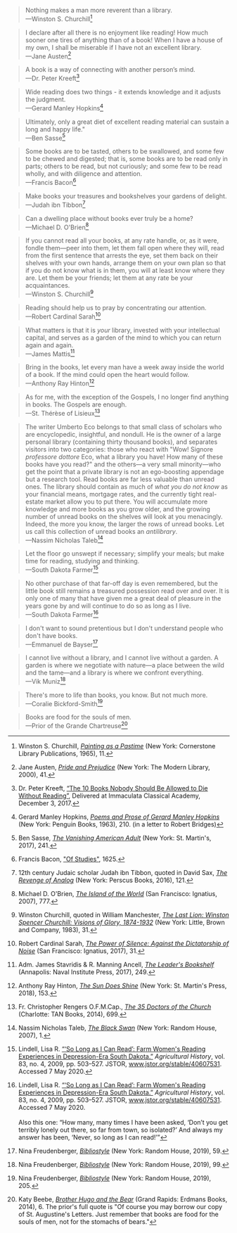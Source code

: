 > Nothing makes a man more reverent than a library. <br> —Winston S. Churchill[^churchill]

[^churchill]: Winston S. Churchill, [*Painting as a Pastime*](https://www.amazon.com/Painting-as-Pastime-Winston-Churchilll/dp/B00KF43MF6/ref=sr_1_2?ie=UTF8&qid=1523223509&sr=8-2&keywords=painting+as+a+pastime&dpID=615Ovsq-oWL&preST=_SY291_BO1,204,203,200_QL40_&dpSrc=srch) (New York: Cornerstone Library Publications, 1965), 11.


> I declare after all there is no enjoyment like reading! How much sooner one tires of anything than of a book! When I have a house of my own, I shall be miserable if I have not an excellent library. <br> —Jane Austen[^austen]

[^austen]: Jane Austen, [*Pride and Prejudice*](https://www.amazon.com/Pride-Prejudice-Modern-Library-Classics/dp/0679783261/ref=sr_1_1?ie=UTF8&qid=1523223859&sr=8-1&keywords=0679783261) (New York: The Modern Library, 2000), 41.


> A book is a way of connecting with another person’s mind. <br> —Dr. Peter Kreeft[^kreeft]

[^kreeft]: Dr. Peter Kreeft, [“The 10 Books Nobody Should Be Allowed to Die Without Reading”](https://youtu.be/bLm5RggbhlE?t=43), Delivered at Immaculata Classical Academy, December 3, 2017.


> Wide reading does two things - it extends knowledge and it adjusts the judgment. <br> —Gerard Manley Hopkins[^gmh]

[^gmh]: Gerard Manley Hopkins, [*Poems and Prose of Gerard Manley Hopkins*](https://www.amazon.com/Penguin-Classics-Gerard-Manley-Hopkins/dp/0140420150/ref=sr_1_1?ie=UTF8&qid=1523224414&sr=8-1&keywords=0140420150&dpID=41bo8cFs0sL&preST=_SY291_BO1,204,203,200_QL40_&dpSrc=srch) (New York: Penguin Books, 1963), 210. (in a letter to Robert Bridges)


> Ultimately, only a great diet of excellent reading material can sustain a long and happy life." <br> —Ben Sasse[^sasse]

[^sasse]: Ben Sasse, [*The Vanishing American Adult*](https://www.amazon.com/Vanishing-American-Adult-Coming-Crisis/dp/1250114403/ref=sr_1_1?ie=UTF8&qid=1523224820&sr=8-1&keywords=vanishing+american+adult) (New York: St. Martin's, 2017), 241.


> Some books are to be tasted, others to be swallowed, and some few to be chewed and
digested; that is, some books are to be read only in parts; others to be read, but not curiously; and some few
to be read wholly, and with diligence and attention.  <br> —Francis Bacon[^bacon]

[^bacon]: Francis Bacon, ["Of Studies"](http://www.psy.gla.ac.uk/~steve/best/BaconJohnson.pdf), 1625.


> Make books your treasures and bookshelves your gardens of delight.  <br> —Judah ibn Tibbon[^tibbon]

[^tibbon]: 12th century Judaic scholar Judah ibn Tibbon, quoted in David Sax, [*The Revenge of Analog*](https://www.amazon.com/Revenge-Analog-Real-Things-Matter/dp/1610398211/ref=sr_1_1?ie=UTF8&qid=1523234526&sr=8-1&keywords=the+revenge+of+analog&dpID=61fE-QEXQdL&preST=_SY291_BO1,204,203,200_QL40_&dpSrc=srch) (New York: Perscus Books, 2016), 121.


> Can a dwelling place without books ever truly be a home?  <br> —Michael D. O'Brien[^obrien]

[^obrien]: Michael D. O'Brien, [*The Island of the World*](https://www.amazon.com/Island-World-Michael-D-OBrien/dp/1586174908/ref=sr_1_1?ie=UTF8&qid=1526629279&sr=8-1&keywords=island+of+the+world) (San Francisco: Ignatius, 2007), 777.

> If you cannot read all your books, at any rate handle, or, as it were, fondle them—peer into them, let them fall open where they will, read from the first sentence that arrests the eye, set them back on their shelves with your own hands, arrange them on your own plan so that if you do not know what is in them, you will at least know where they are. Let them be your friends; let them at any rate be your acquaintances.<br> —Winston S. Churchill[^manchester]

[^manchester]: Winston Churchill, quoted in William Manchester, [*The Last Lion: Winston Spencer Churchill: Visions of Glory, 1874-1932*](https://www.amazon.com/Last-Lion-Winston-Churchill-1874-1932/dp/0385313489/ref=sr_1_1?ie=UTF8&qid=1531938182&sr=8-1&keywords=the+last+lion+visions+of+glory) (New York: Little, Brown and Company, 1983), 31.

> Reading should help us to pray by concentrating our attention.<br> —Robert Cardinal Sarah[^sarah]

[^sarah]: Robert Cardinal Sarah, [*The Power of Silence: Against the Dictatorship of Noise*](https://www.amazon.com/Power-Silence-Against-Dictatorship-Noise/dp/1621641910/ref=sr_1_1?ie=UTF8&qid=1549836453&sr=8-1&keywords=robert+cardinal+sarah) (San Francisco: Ignatius, 2017), 31.

> What matters is that it is *your* library, invested with your intellectual capital, and serves as a garden of the mind to which you can return again and again.<br> —James Mattis[^mattis]

[^mattis]: Adm. James Stavridis & R. Manning Ancell, [*The Leader's Bookshelf*](https://www.amazon.com/Leaders-Bookshelf-James-Stavridis/dp/1682471799/ref=sr_1_1?crid=20911MCXTRS4R&keywords=the+leader%27s+bookshelf&qid=1553279948&s=gateway&sprefix=shadow+white+9%2F1%2Caps%2C167&sr=8-1) (Annapolis: Naval Institute Press, 2017), 249.

> Bring in the books, let every man have a week away inside the world of a book. If the mind could open the heart would follow. <br> —Anthony Ray Hinton[^hinton]

[^hinton]: Anthony Ray Hinton, [*The Sun Does Shine*](https://www.amazon.com/Sun-Does-Shine-Freedom-Selection/dp/1250309476/ref=sr_1_1?keywords=the+sun+does+shine&qid=1574125482&sr=8-1) (New York: St. Martin's Press, 2018), 153.

> As for me, with the exception of the Gospels, I no longer find anything in books. The Gospels are enough. <br> —St. Thérèse of Lisieux[^therese]

[^therese]: Fr. Christopher Rengers O.F.M.Cap., [*The 35 Doctors of the Church*](https://www.amazon.com/35-Doctors-Church-Revised/dp/161890647X/ref=sr_1_1?keywords=the+35+doctors+of+the+church&qid=1583271865&sr=8-1) (Charlotte: TAN Books, 2014), 699.

> The writer Umberto Eco belongs to that small class of scholars who are encyclopedic, insightful, and nondull. He is the owner of a large personal library (containing thirty thousand books), and separates visitors into two categories: those who react with "Wow! Signore *professore dottore* Eco, what a library you have! How many of these books have you read?" and the others—a very small minority—who get the point that a private library is not an ego-boosting appendage but a research tool. Read books are far less valuable than unread ones. The library should contain as much of *what you do not know* as your financial means, mortgage rates, and the currently tight real-estate market allow you to put there. You will accumulate more knowledge and more books as you grow older, and the growing number of unread books on the shelves will look at you menacingly. Indeed, the more you know, the larger the rows of unread books. Let us call this collection of unread books an *antilibrary*. <br> —Nassim Nicholas Taleb[^taleb]

[^taleb]: Nassim Nicholas Taleb, [*The Black Swan*]() (New York: Random House, 2007), 1.

> Let the floor go unswept if necessary; simplify your meals; but make time for reading, studying and thinking. <br> —South Dakota Farmer[^farmer1]

[^farmer1]: Lindell, Lisa R. [“‘So Long as I Can Read’: Farm Women's Reading Experiences in Depression-Era South Dakota.”](https://openprairie.sdstate.edu/cgi/viewcontent.cgi?article=1026&context=library_pubs) *Agricultural History*, vol. 83, no. 4, 2009, pp. 503–527. JSTOR, www.jstor.org/stable/40607531. Accessed 7 May 2020.

> No other purchase of that far-off day is even remembered, but the little book still remains a treasured possession read over and over. It is only one of many that have given me a great deal of pleasure in the years gone by and will continue to do so as long as I live. <br> —South Dakota Farmer[^farmer2]

[^farmer2]: Lindell, Lisa R. [“‘So Long as I Can Read’: Farm Women's Reading Experiences in Depression-Era South Dakota.”](https://openprairie.sdstate.edu/cgi/viewcontent.cgi?article=1026&context=library_pubs) *Agricultural History*, vol. 83, no. 4, 2009, pp. 503–527. JSTOR, www.jstor.org/stable/40607531. Accessed 7 May 2020. <br><br> Also this one: “How many, many times I have been asked, ‘Don’t you get terribly lonely out there, so far from town, so isolated?’ And always my answer has been, ‘Never, so long as I can read!’”

> I don't want to sound pretentious but I don't understand people who don't have books. <br> —Emmanuel de Bayser[^Bayser]

[^Bayser]: Nina Freudenberger, [*Bibliostyle*](https://www.amazon.com/Bibliostyle-How-Live-Home-Books/dp/0525575448/ref=sr_1_1?crid=1SHK3MTM48PXM&dchild=1&keywords=bibliostyle&qid=1598916492&sprefix=women%27s+bath%2Caps%2C214&sr=8-1) (New York: Random House, 2019), 59.

> I cannot live without a library, and I cannot live without a garden. A garden is where we negotiate with nature—a place between the wild and the tame—and a library is where we confront everything. <br> —Vik Muniz[^Muniz]

[^Muniz]: Nina Freudenberger, [*Bibliostyle*](https://www.amazon.com/Bibliostyle-How-Live-Home-Books/dp/0525575448/ref=sr_1_1?crid=1SHK3MTM48PXM&dchild=1&keywords=bibliostyle&qid=1598916492&sprefix=women%27s+bath%2Caps%2C214&sr=8-1) (New York: Random House, 2019), 99.

> There's more to life than books, you know. But not much more. <br> —Coralie Bickford-Smith[^Bickford]

[^Bickford]: Nina Freudenberger, [*Bibliostyle*](https://www.amazon.com/Bibliostyle-How-Live-Home-Books/dp/0525575448/ref=sr_1_1?crid=1SHK3MTM48PXM&dchild=1&keywords=bibliostyle&qid=1598916492&sprefix=women%27s+bath%2Caps%2C214&sr=8-1) (New York: Random House, 2019), 205.

> Books are food for the souls of men. <br> —Prior of the Grande Chartreuse[^Hugo]

[^Hugo]: Katy Beebe, [*Brother Hugo and the Bear*](https://www.amazon.com/Brother-Hugo-Bear-Katy-Beebe/dp/0802854079) (Grand Rapids: Erdmans Books, 2014), 6. The prior's full quote is "Of course you may borrow our copy of St. Augustine's Letters. Just remember that books are food for the souls of men, not for the stomachs of bears." 